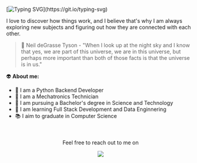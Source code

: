 [![Typing SVG](https://readme-typing-svg.demolab.com?font=National+Park&weight=600&size=22&pause=1000&color=DA4A2B&vCenter=true&width=500&lines=Welcome+to+my+GitHub%2C+I+am+Jenifer+Souza.)](https://git.io/typing-svg)

I love to discover how things work, and I believe that's why I am always exploring new subjects and figuring out how they are connected with each other.

> :milky_way:  Neil deGrasse Tyson - "When I look up at the night sky and I know that yes, we are part of this universe, we are in this universe, but perhaps more important than both of those facts is that the universe is in us."

:alien:  **About me:**

- :snake: I am a Python Backend Developer
- :wrench: I am a Mechatronics Technician
- :microscope: I am pursuing a Bachelor's degree in Science and Technology
- :seedling: I am learning Full Stack Development and Data Enginnering 
- :books: I aim to graduate in Computer Science


<p align="center">
    </br>
    </br>
  Feel free to reach out to me on
</p>

<p align="center">
  <a href="https://www.linkedin.com/in/jeniferss/"><img src="https://img.shields.io/badge/LinkedIn-0077B5?style=for-the-badge&logo=linkedin&logoColor=white"></a> 
</p>
